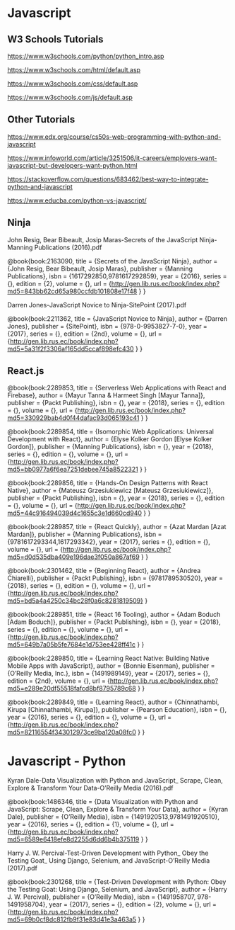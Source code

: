 # Javascript

## W3 Schools Tutorials

https://www.w3schools.com/python/python_intro.asp

https://www.w3schools.com/html/default.asp

https://www.w3schools.com/css/default.asp

https://www.w3schools.com/js/default.asp

## Other Tutorials

https://www.edx.org/course/cs50s-web-programming-with-python-and-javascript

https://www.infoworld.com/article/3251506/it-careers/employers-want-javascript-but-developers-want-python.html

https://stackoverflow.com/questions/683462/best-way-to-integrate-python-and-javascript

https://www.educba.com/python-vs-javascript/

## Ninja

John Resig, Bear Bibeault, Josip Maras-Secrets of the JavaScript Ninja-Manning Publications (2016).pdf

@book{book:2163090,
   title =     {Secrets of the JavaScript Ninja},
   author =    {John Resig, Bear Bibeault, Josip Maras},
   publisher = {Manning Publications},
   isbn =      {1617292850,9781617292859},
   year =      {2016},
   series =    {},
   edition =   {2},
   volume =    {},
   url =       {http://gen.lib.rus.ec/book/index.php?md5=843bb62cd65a980ccfdb101808e17f48 }
}

Darren Jones-JavaScript Novice to Ninja-SitePoint (2017).pdf

@book{book:2211362,
   title =     {JavaScript Novice to Ninja},
   author =    {Darren Jones},
   publisher = {SitePoint},
   isbn =      {978-0-9953827-7-0},
   year =      {2017},
   series =    {},
   edition =   {2nd},
   volume =    {},
   url =       {http://gen.lib.rus.ec/book/index.php?md5=5a31f2f3306af165dd5ccaf898efc430 }
}


## React.js

@book{book:2289853,
   title =     {Serverless Web Applications with React and Firebase},
   author =    {Mayur Tanna & Harmeet Singh [Mayur Tanna]},
   publisher = {Packt Publishing},
   isbn =      {},
   year =      {2018},
   series =    {},
   edition =   {},
   volume =    {},
   url =       {http://gen.lib.rus.ec/book/index.php?md5=330929bab4d0f44dafac93d065193c41 }
}

@book{book:2289854,
   title =     {Isomorphic Web Applications: Universal Development with React},
   author =    {Elyse Kolker Gordon [Elyse Kolker Gordon]},
   publisher = {Manning Publications},
   isbn =      {},
   year =      {2018},
   series =    {},
   edition =   {},
   volume =    {},
   url =       {http://gen.lib.rus.ec/book/index.php?md5=bb0977a6f6ea7251debee745a8522321 }
}

@book{book:2289856,
   title =     {Hands-On Design Patterns with React Native},
   author =    {Mateusz Grzesiukiewicz [Mateusz Grzesiukiewicz]},
   publisher = {Packt Publishing},
   isbn =      {},
   year =      {2018},
   series =    {},
   edition =   {},
   volume =    {},
   url =       {http://gen.lib.rus.ec/book/index.php?md5=44c916494039d4c1655c3e1d660cd940 }
}

@book{book:2289857,
   title =     {React Quickly},
   author =    {Azat Mardan [Azat Mardan]},
   publisher = {Manning Publications},
   isbn =      {9781617293344,1617293342},
   year =      {2017},
   series =    {},
   edition =   {},
   volume =    {},
   url =       {http://gen.lib.rus.ec/book/index.php?md5=d0d535dba409e196dae3f050a867af69 }
}

@book{book:2301462,
   title =     {Beginning React},
   author =    {Andrea Chiarelli},
   publisher = {Packt Publishing},
   isbn =      {9781789530520},
   year =      {2018},
   series =    {},
   edition =   {},
   volume =    {},
   url =       {http://gen.lib.rus.ec/book/index.php?md5=bd5a4a4250c34bc28f0a6c8281819509}
}

@book{book:2289851,
   title =     {React 16 Tooling},
   author =    {Adam Boduch [Adam Boduch]},
   publisher = {Packt Publishing},
   isbn =      {},
   year =      {2018},
   series =    {},
   edition =   {},
   volume =    {},
   url =       {http://gen.lib.rus.ec/book/index.php?md5=649b7a05b5fe7684e1d753ee428ff41c }
}

@book{book:2289850,
   title =     {Learning React Native: Building Native Mobile Apps with JavaScript},
   author =    {Bonnie Eisenman},
   publisher = {O’Reilly Media, Inc.},
   isbn =      {1491989149},
   year =      {2017},
   series =    {},
   edition =   {2nd},
   volume =    {},
   url =       {http://gen.lib.rus.ec/book/index.php?md5=e289e20df55518fafcd8bf8795789c68 }
}

@book{book:2289849,
   title =     {Learning React},
   author =    {Chinnathambi, Kirupa [Chinnathambi, Kirupa]},
   publisher = {Pearson Education},
   isbn =      {},
   year =      {2016},
   series =    {},
   edition =   {},
   volume =    {},
   url =       {http://gen.lib.rus.ec/book/index.php?md5=82116554f343012973ce9ba120a08fc0 }
}



# Javascript - Python

Kyran Dale-Data Visualization with Python and JavaScript_ Scrape, Clean, Explore & Transform Your Data-O’Reilly Media (2016).pdf

@book{book:1486346,
   title =     {Data Visualization with Python and JavaScript: Scrape, Clean, Explore & Transform Your Data},
   author =    {Kyran Dale},
   publisher = {O’Reilly Media},
   isbn =      {1491920513,9781491920510},
   year =      {2016},
   series =    {},
   edition =   {1},
   volume =    {},
   url =       {http://gen.lib.rus.ec/book/index.php?md5=6589e6418efe8d2255d6dd6b4b375119 }
}

Harry J. W. Percival-Test-Driven Development with Python_ Obey the Testing Goat_ Using Django, Selenium, and JavaScript-O’Reilly Media (2017).pdf

@book{book:2301268,
   title =     {Test-Driven Development with Python: Obey the Testing Goat: Using Django, Selenium, and JavaScript},
   author =    {Harry J. W. Percival},
   publisher = {O’Reilly Media},
   isbn =      {1491958707, 978-1491958704},
   year =      {2017},
   series =    {},
   edition =   {2},
   volume =    {},
   url =       {http://gen.lib.rus.ec/book/index.php?md5=69b0cf8dc812fb9f31e83d41e3a463a5 }
}


